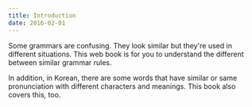 ```yaml
---
title: Introduction
date: 2016-02-01
---
```


Some grammars are confusing. They look similar but they're used in different situations. This web book is for you to understand the different between similar grammar rules. 

In addition, in Korean, there are some words that have similar or same pronunciation with different characters and meanings. This book also covers this, too. 